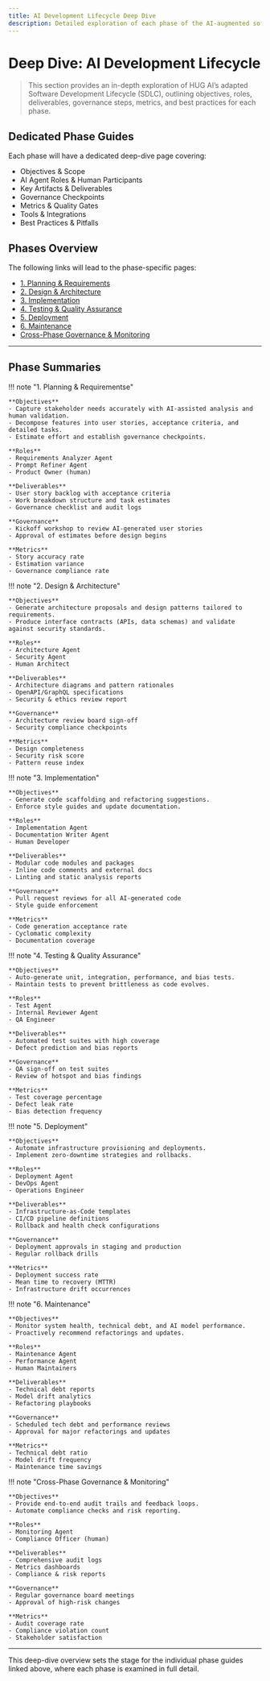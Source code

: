 ```yaml
---
title: AI Development Lifecycle Deep Dive
description: Detailed exploration of each phase of the AI-augmented software development lifecycle.
---
```


# Deep Dive: AI Development Lifecycle

> This section provides an in-depth exploration of HUG AI’s adapted Software Development Lifecycle (SDLC), outlining objectives, roles, deliverables, governance steps, metrics, and best practices for each phase.

## Dedicated Phase Guides

Each phase will have a dedicated deep-dive page covering:

- Objectives & Scope
- AI Agent Roles & Human Participants
- Key Artifacts & Deliverables
- Governance Checkpoints
- Metrics & Quality Gates
- Tools & Integrations
- Best Practices & Pitfalls

## Phases Overview

The following links will lead to the phase-specific pages:

- [1. Planning & Requirements](planning-requirements.md)
- [2. Design & Architecture](design-architecture.md)
- [3. Implementation](implementation.md)
- [4. Testing & Quality Assurance](testing-quality-assurance.md)
- [5. Deployment](deployment.md)
- [6. Maintenance](maintenance.md)
- [Cross-Phase Governance & Monitoring](governance-monitoring.md)

---

## Phase Summaries

!!! note "1. Planning & Requirementse"
        
    **Objectives**
    - Capture stakeholder needs accurately with AI-assisted analysis and human validation.
    - Decompose features into user stories, acceptance criteria, and detailed tasks.
    - Estimate effort and establish governance checkpoints.

    **Roles**
    - Requirements Analyzer Agent
    - Prompt Refiner Agent
    - Product Owner (human)

    **Deliverables**
    - User story backlog with acceptance criteria
    - Work breakdown structure and task estimates
    - Governance checklist and audit logs

    **Governance**
    - Kickoff workshop to review AI-generated user stories
    - Approval of estimates before design begins

    **Metrics**
    - Story accuracy rate
    - Estimation variance
    - Governance compliance rate


!!! note "2. Design & Architecture"

    **Objectives**
    - Generate architecture proposals and design patterns tailored to requirements.
    - Produce interface contracts (APIs, data schemas) and validate against security standards.

    **Roles**
    - Architecture Agent
    - Security Agent
    - Human Architect

    **Deliverables**
    - Architecture diagrams and pattern rationales
    - OpenAPI/GraphQL specifications
    - Security & ethics review report

    **Governance**
    - Architecture review board sign-off
    - Security compliance checkpoints

    **Metrics**
    - Design completeness
    - Security risk score
    - Pattern reuse index

!!! note "3. Implementation"

    **Objectives**
    - Generate code scaffolding and refactoring suggestions.
    - Enforce style guides and update documentation.

    **Roles**
    - Implementation Agent
    - Documentation Writer Agent
    - Human Developer

    **Deliverables**
    - Modular code modules and packages
    - Inline code comments and external docs
    - Linting and static analysis reports

    **Governance**
    - Pull request reviews for all AI-generated code
    - Style guide enforcement

    **Metrics**
    - Code generation acceptance rate
    - Cyclomatic complexity
    - Documentation coverage


!!! note "4. Testing & Quality Assurance"

    **Objectives**
    - Auto-generate unit, integration, performance, and bias tests.
    - Maintain tests to prevent brittleness as code evolves.

    **Roles**
    - Test Agent
    - Internal Reviewer Agent
    - QA Engineer

    **Deliverables**
    - Automated test suites with high coverage
    - Defect prediction and bias reports

    **Governance**
    - QA sign-off on test suites
    - Review of hotspot and bias findings

    **Metrics**
    - Test coverage percentage
    - Defect leak rate
    - Bias detection frequency


!!! note "5. Deployment"

    **Objectives**
    - Automate infrastructure provisioning and deployments.
    - Implement zero-downtime strategies and rollbacks.

    **Roles**
    - Deployment Agent
    - DevOps Agent
    - Operations Engineer

    **Deliverables**
    - Infrastructure-as-Code templates
    - CI/CD pipeline definitions
    - Rollback and health check configurations

    **Governance**
    - Deployment approvals in staging and production
    - Regular rollback drills

    **Metrics**
    - Deployment success rate
    - Mean time to recovery (MTTR)
    - Infrastructure drift occurrences

!!! note "6. Maintenance"

    **Objectives**
    - Monitor system health, technical debt, and AI model performance.
    - Proactively recommend refactorings and updates.

    **Roles**
    - Maintenance Agent
    - Performance Agent
    - Human Maintainers

    **Deliverables**
    - Technical debt reports
    - Model drift analytics
    - Refactoring playbooks

    **Governance**
    - Scheduled tech debt and performance reviews
    - Approval for major refactorings and updates

    **Metrics**
    - Technical debt ratio
    - Model drift frequency
    - Maintenance time savings


!!! note "Cross-Phase Governance & Monitoring"

    **Objectives**
    - Provide end-to-end audit trails and feedback loops.
    - Automate compliance checks and risk reporting.

    **Roles**
    - Monitoring Agent
    - Compliance Officer (human)

    **Deliverables**
    - Comprehensive audit logs
    - Metrics dashboards
    - Compliance & risk reports

    **Governance**
    - Regular governance board meetings
    - Approval of high-risk changes

    **Metrics**
    - Audit coverage rate
    - Compliance violation count
    - Stakeholder satisfaction


---

This deep-dive overview sets the stage for the individual phase guides linked above, where each phase is examined in full detail.